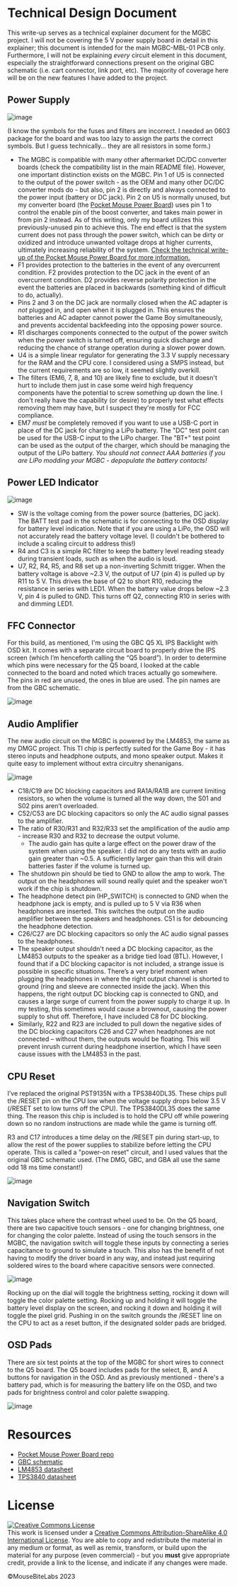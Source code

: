 # Technical Design Document

This write-up serves as a technical explainer document for the MGBC project. I will not be covering the 5 V power supply board in detail in this explainer; this document is intended for the main MGBC-MBL-01 PCB only. Furthermore, I will not be explaining *every* circuit element in this document, especially the straightforward connections present on the original GBC schematic (i.e. cart connector, link port, etc). The majority of coverage here will be on the new features I have added to the project.

## Power Supply

![image](https://user-images.githubusercontent.com/97127539/232262379-b7438268-40c1-4e26-ada2-07371bb3e060.png)

(I know the symbols for the fuses and filters are incorrect. I needed an 0603 package for the board and was too lazy to assign the parts the correct symbols. But I guess technically… they are all resistors in some form.)

- The MGBC is compatible with many other aftermarket DC/DC converter boards (check the compatibility list in the main README file). However, one important distinction exists on the MGBC. Pin 1 of U5 is connected to the output of the power switch - as the OEM and many other DC/DC converter mods do - but also, pin 2 is directly and always connected to the power input (battery or DC jack). Pin 2 on U5 is normally unused, but my converter board (the <a href="https://github.com/MouseBiteLabs/Pocket-Mouse-Power-Board">Pocket Mouse Power Board</a>) uses pin 1 to control the enable pin of the boost converter, and takes main power in from pin 2 instead. As of this writing, only my board utilizes this previously-unused pin to achieve this. The end effect is that the system current does not pass through the power switch, which can be dirty or oxidized and introduce unwanted voltage drops at higher currents, ultimately increasing reliability of the system. <a href="https://github.com/MouseBiteLabs/Pocket-Mouse-Power-Board/tree/main/Technical">Check the technical write-up of the Pocket Mouse Power Board for more information.</a>
- F1 provides protection to the batteries in the event of any overcurrent condition. F2 provides protection to the DC jack in the event of an overcurrent condition. D2 provides reverse polarity protection in the event the batteries are placed in backwards (something kind of difficult to do, actually).
- Pins 2 and 3 on the DC jack are normally closed when the AC adapter is *not* plugged in, and open when it is plugged in. This ensures the batteries and AC adapter cannot power the Game Boy simultaneously, and prevents accidental backfeeding into the opposing power source.
- R1 discharges components connected to the output of the power switch when the power switch is turned off, ensuring quick discharge and reducing the chance of strange operation during a slower power down.
- U4 is a simple linear regulator for generating the 3.3 V supply necessary for the RAM and the CPU core. I considered using a SMPS instead, but the current requirements are so low, it seemed slightly overkill.
- The filters (EM6, 7, 8, and 10) are likely fine to exclude, but it doesn't hurt to include them just in case some weird high frequency components have the potential to screw something up down the line. I don't really have the capability (or desire) to properly test what effects removing them may have, but I suspect they're mostly for FCC compliance.
- EM7 *must* be completely removed if you want to use a USB-C port in place of the DC jack for charging a LiPo battery. The "DC" test point can be used for the USB-C input to the LiPo charger. The "BT+" test point can be used as the output of the charger, which should be managing the output of the LiPo battery. *You should not connect AAA batteries if you are LiPo modding your MGBC - depopulate the battery contacts!*

## Power LED Indicator

![image](https://user-images.githubusercontent.com/97127539/233899221-f438ee8a-f05b-4d65-8bda-058cb92ac1ca.png)

- SW is the voltage coming from the power source (batteries, DC jack). The BATT test pad in the schematic is for connecting to the OSD display for battery level indication. Note that if you are using a LiPo, the OSD will not accurately read the battery voltage level. (I couldn't be bothered to include a scaling circuit to address this!)
- R4 and C3 is a simple RC filter to keep the battery level reading steady during transient loads, such as when the audio is loud.
- U7, R2, R4, R5, and R8 set up a non-inverting Schmitt trigger. When the battery voltage is above ~2.3 V, the output of U7 (pin 4) is pulled up by R11 to 5 V. This drives the base of Q2 to short R10, reducing the resistance in series with LED1. When the battery value drops below ~2.3 V, pin 4 is pulled to GND. This turns off Q2, connecting R10 in series with and dimming LED1.

## FFC Connector

For this build, as mentioned, I'm using the GBC Q5 XL IPS Backlight with OSD kit. It comes with a separate circuit board to properly drive the IPS screen (which I’m henceforth calling the “Q5 board”). In order to determine which pins were necessary for the Q5 board, I looked at the cable connected to the board and noted which traces actually go somewhere. The pins in red are unused, the ones in blue are used. The pin names are from the GBC schematic.

![image](https://user-images.githubusercontent.com/97127539/229975715-6d78bbc5-13a3-4177-994b-4fde97fc7a21.png)

## Audio Amplifier

The new audio circuit on the MGBC is powered by the LM4853, the same as my DMGC project. This TI chip is perfectly suited for the Game Boy - it has stereo inputs and headphone outputs, and mono speaker output. Makes it quite easy to implement without extra circuitry shenanigans.

![image](https://user-images.githubusercontent.com/97127539/229975808-5cc1704a-90c0-4aee-af4d-3559ff87c255.png)

- C18/C19 are DC blocking capacitors and RA1A/RA1B are current limiting resistors, so when the volume is turned all the way down, the S01 and S02 pins aren’t overloaded.
- C52/C53 are DC blocking capacitors so only the AC audio signal passes to the amplifier.
- The ratio of R30/R31 and R32/R33 set the amplification of the audio amp - increase R30 and R32 to decrease the output volume.
  - The audio gain has quite a large effect on the power draw of the system when using the speaker. I did not do any tests with an audio gain greater than ~0.5. A sufficiently larger gain than this will drain batteries faster if the volume is turned up.
- The shutdown pin should be tied to GND to allow the amp to work. The output on the headphones will sound really quiet and the speaker won't work if the chip is shutdown.
- The headphone detect pin (HP_SWITCH) is connected to GND when the headphone jack is empty, and is pulled up to 5 V via R36 when headphones are inserted. This switches the output on the audio amplifier between the speakers and headphones. C51 is for debouncing the headphone detection.
- C26/C27 are DC blocking capacitors so only the AC audio signal passes to the headphones.
- The speaker output shouldn't need a DC blocking capacitor, as the LM4853 outputs to the speaker as a bridge tied load (BTL). However, I found that if a DC blocking capacitor is not included, a strange issue is possible in specific situations. There’s a very brief moment when plugging the headphones in where the right output channel is shorted to ground (ring and sleeve are connected inside the jack). When this happens, the right output DC blocking cap is connected to GND, and causes a large surge of current from the power supply to charge it up. In my testing, this sometimes would cause a brownout, causing the power supply to shut off. Therefore, I have included C8 for DC blocking. 
- Similarly, R22 and R23 are included to pull down the negative sides of the DC blocking capacitors C26 and C27 when headphones are not connected – without them, the outputs would be floating. This will prevent inrush current during headphone insertion, which I have seen cause issues with the LM4853 in the past.

## CPU Reset

I’ve replaced the original PST9135N with a TPS3840DL35. These chips pull the /RESET pin on the CPU low when the voltage supply drops below 3.5 V (/RESET set to low turns off the CPU). The TPS3840DL35 does the same thing. The reason this chip is included is to hold the CPU off while powering down so no random instructions are made while the game is turning off.

R3 and C17 introduces a time delay on the /RESET pin during start-up, to allow the rest of the power supplies to stabilize before letting the CPU operate. This is called a "power-on reset" circuit, and I used values that the original GBC schematic used. (The DMG, GBC, and GBA all use the same odd 18 ms time constant!)

![image](https://user-images.githubusercontent.com/97127539/229975938-e13f1dd8-ba86-43c4-9b4a-31103082808e.png)

## Navigation Switch

This takes place where the contrast wheel used to be. On the Q5 board, there are two capacitive touch sensors - one for changing brightness, one for changing the color palette. Instead of using the touch sensors in the MGBC, the navigation switch will toggle these inputs by connecting a series capacitance to ground to simulate a touch. This also has the benefit of not having to modify the driver board in any way, and instead just requiring soldered wires to the board where capacitive sensors were connected.

![image](https://user-images.githubusercontent.com/97127539/229975981-64d72321-9d51-4f81-8900-453c6fdfeb54.png)

Rocking up on the dial will toggle the brightness setting, rocking it down will toggle the color palette setting. Rocking up and holding it will toggle the battery level display on the screen, and rocking it down and holding it will toggle the pixel grid. Pushing in on the switch grounds the /RESET line on the CPU to act as a reset button, if the designated solder pads are bridged.

## OSD Pads

There are six test points at the top of the MGBC for short wires to connect to the Q5 board. The Q5 board includes pads for the select, B, and A buttons for navigation in the OSD. And as previously mentioned - there's a battery pad, which is for measuring the battery life on the OSD, and two pads for brightness control and color palette swapping.

![image](https://user-images.githubusercontent.com/97127539/229976001-32295e79-65a5-4af5-8109-cc9323a7e055.png)

# Resources

- <a href="https://github.com/MouseBiteLabs/Pocket-Mouse-Power-Board">Pocket Mouse Power Board repo</a>
-	<a href="https://console5.com/techwiki/images/e/e6/Nintendo_GBC_Schematic.png">GBC schematic</a>
-	<a href="https://www.ti.com/lit/ds/symlink/lm4853.pdf?ts=1656384256966&ref_url=https%253A%252F%252Fwww.google.com%252F">LM4853 datasheet</a>
-	<a href="https://www.ti.com/lit/ds/symlink/tps3840.pdf?ts=1682310123628">TPS3840 datasheet</a>

# License
<a rel="license" href="http://creativecommons.org/licenses/by-sa/4.0/"><img alt="Creative Commons License" style="border-width:0" src="https://i.creativecommons.org/l/by-sa/4.0/80x15.png" /></a><br />This work is licensed under a <a rel="license" href="http://creativecommons.org/licenses/by-sa/4.0/">Creative Commons Attribution-ShareAlike 4.0 International License</a>. You are able to copy and redistribute the material in any medium or format, as well as remix, transform, or build upon the material for any purpose (even commercial) - but you **must** give appropriate credit, provide a link to the license, and indicate if any changes were made.

©MouseBiteLabs 2023
